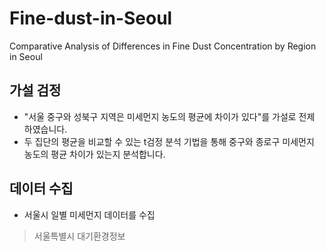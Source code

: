 # Fine-dust-in-Seoul
Comparative Analysis of Differences in Fine Dust Concentration by Region in Seoul

## 가설 검정
- "서울 중구와 성북구 지역은 미세먼지 농도의 평균에 차이가 있다"를 가설로 전제 하였습니다.
- 두 집단의 평균을 비교할 수 있는 t검정 분석 기법을 통해 중구와 종로구 미세먼지 농도의 평균 차이가 있는지 분석합니다.

## 데이터 수집
- 서울시 일별 미세먼지 데이터를 수집
> 서울특별시 대기환경정보 